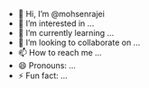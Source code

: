 - 👋 Hi, I’m @mohsenrajei
- 👀 I’m interested in ...
- 🌱 I’m currently learning ...
- 💞️ I’m looking to collaborate on ...
- 📫 How to reach me ...
- 😄 Pronouns: ...
- ⚡ Fun fact: ...

<!---
mohsenrajei/mohsenrajei is a ✨ special ✨ repository because its `README.md` (this file) appears on your GitHub profile.
You can click the Preview link to take a look at your changes.
--->
